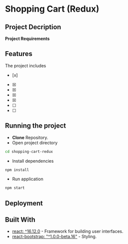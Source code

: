 # Shopping Cart (Redux)



## Project Decription



**Project Requirements**


## Features

The project includes
- [x] 
- [x] 
- [x]  
- [x] 
- [x] 
- [ ] 
- [ ] 


## Running the project

- **Clone** Repository.
- Open project directory

``` bash
cd shopping-cart-redux
```

- Install dependencies
``` bash
npm install
```

- Run application

``` bash
npm start
```

## Deployment




## Built With

- [react: ^16.12.0](https://reactjs.org/docs/getting-started.html) - Framework for building user interfaces.
- [react-bootstrap: "^1.0.0-beta.16"](https://react-bootstrap.github.io/getting-started/introduction) - Styling.

